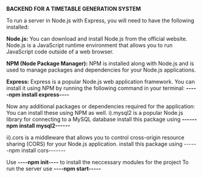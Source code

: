 <b>BACKEND FOR A TIMETABLE GENERATION SYSTEM</b>


To run a server in Node.js with Express, you will need to have the following installed:

<b>Node.js:</b> You can download and install Node.js from the official website. Node.js is a JavaScript runtime environment that allows you to run JavaScript code outside of a web browser.

<b>NPM (Node Package Manager):</b> NPM is installed along with Node.js and is used to manage packages and dependencies for your Node.js applications.

<b>Express:</b> Express is a popular Node.js web application framework. You can install it using NPM by running the following command in your terminal:
<b>-----npm install express----</b>

Now any additional packages or dependencies required for the application: You can install these using NPM as well.
i).mysql2 is a popular Node.js library for connecting to a MySQL database
install this package using <b>------npm install mysql2------</b> 

ii).cors is a middleware that allows you to control cross-origin resource sharing (CORS) for your Node.js application.
install this package using ------npm install cors-------</b>

Use <b>----npm init----</b> to install the neccessary modules for the project
To run the server use <b>----npm start-----</b>

